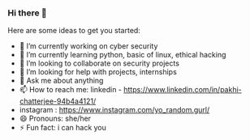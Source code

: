 ### Hi there 👋




Here are some ideas to get you started:

- 🔭 I’m currently working on cyber security  
- 🌱 I’m currently learning python, basic of linux, ethical hacking 
- 👯 I’m looking to collaborate on security projects
- 🤔 I’m looking for help with projects, internships
- 💬 Ask me about anything
- 📫 How to reach me: linkedin - https://www.linkedin.com/in/pakhi-chatterjee-94b4a4121/
- instagram : https://www.instagram.com/yo_random.gurl/
- 😄 Pronouns: she/her
- ⚡ Fun fact: i can hack you 
